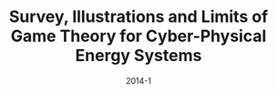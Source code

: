 ---
title: "Survey, Illustrations and Limits of Game Theory for Cyber-Physical Energy Systems"
collection: publications
permalink: /publication/2014-1
date: 2014-1
venue: 'at - Automatisierungstechnik'
citation: 'Hadrien Bosetti, Sohail Khan, Hamid Aghaie, Peter Palensky; '
---